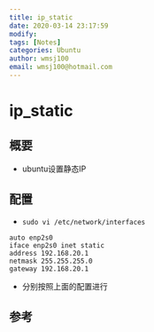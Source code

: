 ```yaml
---
title: ip_static
date: 2020-03-14 23:17:59
modify: 
tags: [Notes]
categories: Ubuntu
author: wmsj100
email: wmsj100@hotmail.com
---
```


# ip_static

## 概要

- ubuntu设置静态IP

## 配置

- `sudo vi /etc/network/interfaces`
```
auto enp2s0
iface enp2s0 inet static
address 192.168.20.1
netmask	255.255.255.0
gateway	192.168.20.1
```
- 分别按照上面的配置进行

## 参考

